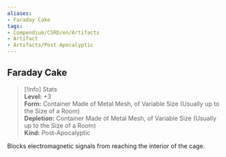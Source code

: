 ```yaml
---
aliases:
- Faraday Cake
tags:
- Compendium/CSRD/en/Artifacts
- Artifact
- Artifacts/Post-Apocalyptic
---
```


  
## Faraday Cake  
>[!info] Stats  
> **Level:** +3  
> **Form:** Container Made of Metal Mesh, of Variable Size (Usually up to the Size of a Room)  
> **Depletion:** Container Made of Metal Mesh, of Variable Size (Usually up to the Size of a Room)  
> **Kind:** Post-Apocalyptic
  
Blocks electromagnetic signals from reaching the interior of the cage.
